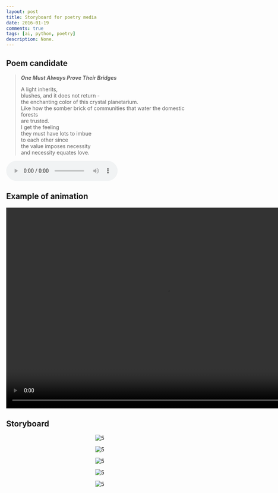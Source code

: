 ```yaml
---
layout: post
title: Storyboard for poetry media
date: 2016-01-19
comments: true
tags: [ai, python, poetry]
description: None.
---
```



<script type="text/javascript" src="/assets/js/jquery.min.js" ></script>
<script type="text/javascript" src="/assets/js/hashes.min.js"></script>
<script type="text/javascript" src="/assets/js/aes.js"></script>
<script src='/assets/js/responsivevoice.js'></script>
<script src='/assets/js/storyboard1.js'></script>


<h2>Poem candidate</h2>
<blockquote>
<p><strong><em>One Must Always Prove Their Bridges</em></strong></p>
A light inherits,<br>
blushes, and it does not return -<br>
the enchanting color of this crystal planetarium.<br>
Like how the somber brick of communities that water the domestic forests <br>
are trusted.<br>
I get the feeling<br>
they must have lots to imbue<br>
to each other since <br>
the value imposes necessity<br>
and necessity equates love.<br>
</blockquote>

<audio controls id="linkAudio">
  <source src="/storyboard/speech_audio.mp3" type="audio/mpeg">
Your browser does not support the audio element.
</audio>

<h2>Example of animation</h2>
<div class="col-sm-12">
<p align="center">

<video width="860" height="540" controls>
<source src="http://rpiai.com/storyboard/animation_sample.mp4" type="video/mp4">
Your browser does not support the video tag.
</video>

</p>
</div>  
<h2>Storyboard</h2>
<div class="col-sm-12">
<p align="center"><img alt=
"5"
class="img-rounded img-responsive" src=
"http://rpiai.com/storyboard/IMG_3344.JPG"></p>
</div>  
<div class="col-sm-12">
<p align="center"><img alt=
"5"
class="img-rounded img-responsive" src=
"http://rpiai.com/storyboard/IMG_3345.JPG"></p>
</div>

<div class="col-sm-12">
<p align="center"><img alt=
"5"
class="img-rounded img-responsive" src=
"http://rpiai.com/storyboard/IMG_3346.JPG"></p>
</div>

<div class="col-sm-12">
<p align="center"><img alt=
"5"
class="img-rounded img-responsive" src=
"http://rpiai.com/storyboard/IMG_3347.JPG"></p>
</div>

<div class="col-sm-12">
<p align="center"><img alt=
"5"
class="img-rounded img-responsive" src=
"http://rpiai.com/storyboard/IMG_3348.JPG"></p>
</div>